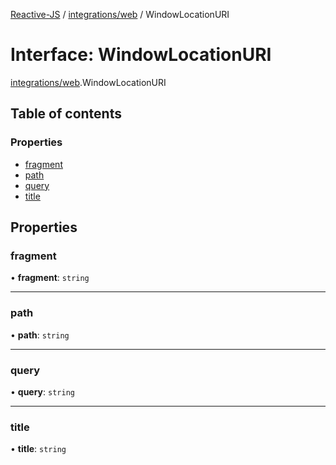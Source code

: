 [Reactive-JS](../README.md) / [integrations/web](../modules/integrations_web.md) / WindowLocationURI

# Interface: WindowLocationURI

[integrations/web](../modules/integrations_web.md).WindowLocationURI

## Table of contents

### Properties

- [fragment](integrations_web.WindowLocationURI.md#fragment)
- [path](integrations_web.WindowLocationURI.md#path)
- [query](integrations_web.WindowLocationURI.md#query)
- [title](integrations_web.WindowLocationURI.md#title)

## Properties

### fragment

• **fragment**: `string`

___

### path

• **path**: `string`

___

### query

• **query**: `string`

___

### title

• **title**: `string`
